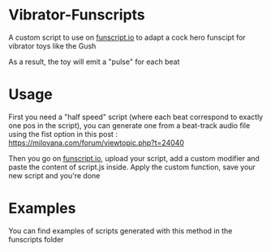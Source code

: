 # Vibrator-Funscripts
A custom script to use on [funscript.io](https://funscript.io/modify) to adapt a cock hero funscipt for vibrator toys like the Gush

As a result, the toy will emit a "pulse" for each beat

# Usage
First you need a "half speed" script (where each beat correspond to exactly one pos in the script), you can generate one from a beat-track audio file using the fist option in this post : https://milovana.com/forum/viewtopic.php?t=24040

Then you go on [funscript.io](https://funscript.io/modify), upload your script, add a custom modifier and paste the content of script.js inside. Apply the custom function, save your new script and you're done

# Examples
You can find examples of scripts generated with this method in the funscripts folder
